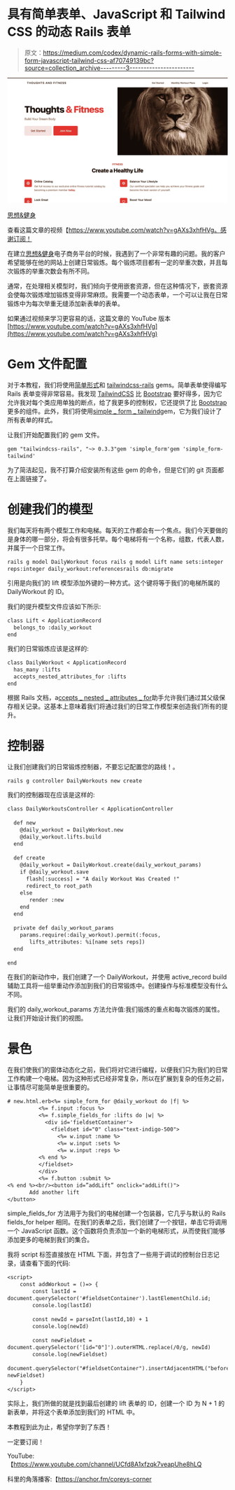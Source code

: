 # 具有简单表单、JavaScript 和 Tailwind CSS 的动态 Rails 表单

> 原文：<https://medium.com/codex/dynamic-rails-forms-with-simple-form-javascript-tailwind-css-af70749139bc?source=collection_archive---------3----------------------->

![](img/eda3e31007594e43eea6de2bd81669a7.png)

[思想&健身](https://thoughtsandfitness.com)

查看这篇文章的视频【https://www.youtube.com/watch?v=gAXs3xhfHVg。感谢订阅！

在建立[思想&健身](https://thoughtsandfitness.com)电子商务平台的时候，我遇到了一个非常有趣的问题。我的客户希望能够在他的网站上创建日常锻炼。每个锻炼项目都有一定的举重次数，并且每次锻炼的举重次数会有所不同。

通常，在处理相关模型时，我们倾向于使用嵌套资源，但在这种情况下，嵌套资源会使每次锻炼增加锻炼变得非常麻烦。我需要一个动态表单，一个可以让我在日常锻炼中为每次举重无缝添加新表单的表单。

如果通过视频来学习更容易的话，这篇文章的 YouTube 版本[https://www.youtube.com/watch?v=gAXs3xhfHVg](https://www.youtube.com/watch?v=gAXs3xhfHVg)

# Gem 文件配置

对于本教程，我们将使用[简单形式](https://github.com/heartcombo/simple_form)和 [tailwindcss-rails](https://github.com/rails/tailwindcss-rails) gems。简单表单使得编写 Rails 表单变得非常容易。我发现 [TailwindCSS](https://tailwindcss.com/) 比 [Bootstrap](https://getbootstrap.com/) 要好得多，因为它允许我对每个类应用单独的断点，给了我更多的控制权，它还提供了比 [Bootstrap](https://getbootstrap.com/) 更多的组件。此外，我们将使用[simple _ form _ tailwind](https://github.com/tarellel/simple_form-tailwind)gem，它为我们设计了所有表单的样式。

让我们开始配置我们的 gem 文件。

```
gem "tailwindcss-rails", "~> 0.3.3"gem 'simple_form'gem 'simple_form-tailwind'
```

为了简洁起见，我不打算介绍安装所有这些 gem 的命令，但是它们的 git 页面都在上面链接了。

# 创建我们的模型

我们每天将有两个模型工作和电梯。每天的工作都会有一个焦点。我们今天要做的是身体的哪一部分，将会有很多托举。每个电梯将有一个名称，组数，代表人数，并属于一个日常工作。

```
rails g model DailyWorkout focus rails g model Lift name sets:integer reps:integer daily_workout:referencesrails db:migrate
```

引用是向我们的 lift 模型添加外键的一种方式。这个键将等于我们的电梯所属的 DailyWorkout 的 ID。

我们的提升模型文件应该如下所示:

```
class Lift < ApplicationRecord
  belongs_to :daily_workout
end
```

我们的日常锻炼应该是这样的:

```
class DailyWorkout < ApplicationRecord
  has_many :lifts
  accepts_nested_attributes_for :lifts
end
```

根据 Rails 文档，a[ccepts _ nested _ attributes _ for](https://api.rubyonrails.org/classes/ActiveRecord/NestedAttributes/ClassMethods.html)助手允许我们通过其父级保存相关记录。这基本上意味着我们将通过我们的日常工作模型来创造我们所有的提升。

# 控制器

让我们创建我们的日常锻炼控制器，不要忘记配置您的路线！。

```
rails g controller DailyWorkouts new create
```

我们的控制器现在应该是这样的:

```
class DailyWorkoutsController < ApplicationController

  def new
    @daily_workout = DailyWorkout.new
    @daily_workout.lifts.build
  end

  def create
    @daily_workout = DailyWorkout.create(daily_workout_params)
    if @daily_workout.save
      flash[:success] = "A daily Workout Was Created !"
      redirect_to root_path
    else
       render :new
    end
  end

  private def daily_workout_params
    params.require(:daily_workout).permit(:focus, 
       lifts_attributes: %i[name sets reps])
  end

end
```

在我们的新动作中，我们创建了一个 DailyWorkout，并使用 active_record build 辅助工具将一组举重动作添加到我们的日常锻炼中。创建操作与标准模型没有什么不同。

我们的 daily_workout_params 方法允许值:我们锻炼的重点和每次锻炼的属性。让我们开始设计我们的视图。

# 景色

在我们使我们的窗体动态化之前，我们将对它进行编程，以便我们只为我们的日常工作构建一个电梯。因为这种形式已经非常复杂，所以在扩展到复杂的任务之前，让事情尽可能简单是很重要的。

```
# new.html.erb<%= simple_form_for @daily_workout do |f| %>
          <%= f.input :focus %>
          <%= f.simple_fields_for :lifts do |w| %>
            <div id='fieldsetContainer'>
              <fieldset id="0" class="text-indigo-500">
                <%= w.input :name %>
                <%= w.input :sets %>
                <%= w.input :reps %>
          <% end %>
          </fieldset>
          </div>
          <%= f.button :submit %>
<% end %><br/><button id=”addLift” onclick="addLift()">
       Add another lift
</button>
```

simple_fields_for 方法用于为我们的电梯创建一个包装器，它几乎与默认的 Rails fields_for helper 相同。在我们的表单之后，我们创建了一个按钮，单击它将调用一个 JavaScript 函数。这个函数将负责添加一个新的电梯形式，从而使我们能够添加更多的电梯到我们的集合。

我将 script 标签直接放在 HTML 下面，并包含了一些用于调试的控制台日志记录，请查看下面的代码:

```
<script>
    const addWorkout = ()=> {
        const lastId =   document.querySelector('#fieldsetContainer').lastElementChild.id;
        console.log(lastId)

        const newId = parseInt(lastId,10) + 1
        console.log(newId)

        const newFieldset = document.querySelector('[id="0"]').outerHTML.replace(/0/g, newId)
        console.log(newFieldset)
        document.querySelector("#fieldsetContainer").insertAdjacentHTML("beforeend", newFieldset)
    }
</script>
```

实际上，我们所做的就是找到最后创建的 lift 表单的 ID，创建一个 ID 为 N + 1 的新表单，并将这个表单添加到我们的 HTML 中。

本教程到此为止，希望你学到了东西！

一定要订阅！

YouTube:【https://www.youtube.com/channel/UCfd8A1xfzqk7veapUhe8hLQ 

科里的角落播客:【https://anchor.fm/coreys-corner 